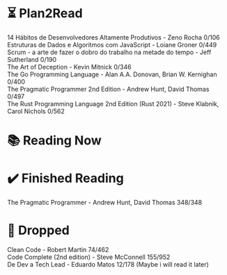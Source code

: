 # ⏳ Plan2Read

14 Hábitos de Desenvolvedores Altamente Produtivos - Zeno Rocha 0/106  
Estruturas de Dados e Algoritmos com JavaScript - Loiane Groner 0/449  
Scrum - a arte de fazer o dobro do trabalho na metade do tempo - Jeff Sutherland 0/190  
The Art of Deception - Kevin Mitnick 0/346  
The Go Programming Language - Alan A.A. Donovan, Brian W. Kernighan 0/400  
The Pragmatic Programmer 2nd Edition - Andrew Hunt, David Thomas 0/497  
The Rust Programming Language 2nd Edition (Rust 2021) - Steve Klabnik, Carol Nichols 0/562  

# 📚 Reading Now


# ✔️ Finished Reading

The Pragmatic Programmer - Andrew Hunt, David Thomas 348/348

# 🫗 Dropped

Clean Code - Robert Martin 74/462   
Code Complete (2nd edition) - Steve McConnell 155/952  
De Dev a Tech Lead - Eduardo Matos 12/178 (Maybe i will read it later)  
